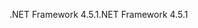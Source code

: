 <span data-ttu-id="4a064-101">.NET Framework 4.5.1</span><span class="sxs-lookup"><span data-stu-id="4a064-101">.NET Framework 4.5.1</span></span>